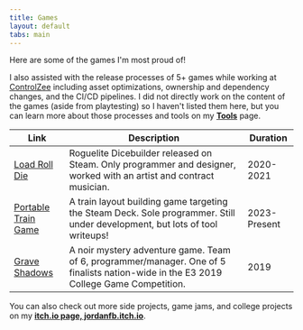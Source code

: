 ```yaml
---
title: Games
layout: default
tabs: main
---
```

Here are some of the games I'm most proud of!

I also assisted with the release processes of 5+ games while working at <a href="https://controlzee.com" target="_blank">ControlZee</a> including asset optimizations, ownership and dependency changes, and the CI/CD pipelines. I did not directly work on the content of the games (aside from playtesting) so I haven't listed them here, but you can learn more about those processes and tools on my <b>[Tools](Tools)</b> page.

Link|Description|Duration
----|----|----
[Load Roll Die](LoadRollDie)|Roguelite Dicebuilder released on Steam. Only programmer and designer, worked with an artist and contract musician.|2020-2021
[Portable Train Game](PortableTrainGame)|A train layout building game targeting the Steam Deck. Sole programmer. Still under development, but lots of tool writeups!|2023-Present
[Grave Shadows](GraveShadows)|A noir mystery adventure game. Team of 6, programmer/manager. One of 5 finalists nation-wide in the E3 2019 College Game Competition.|2019

You can also check out more side projects, game jams, and college projects on my <b><a href="https://jordanfb.itch.io" target=null>itch.io page, jordanfb.itch.io</a></b>.



<!-- 
![SimSwept](https://jordanfb.github.io/Images/HackerViewPrototypeHackComputer.gif)<br>
SimSwept, sole developer


![Hexagrowth](https://jordanfb.github.io/Images/MegaHexagrowthGif.gif)<br>
Hexagrowth, sole programmer, art by Grant Doney


![Non-Orbital](https://jordanfb.github.io/Images/planetFLybyPresentation.PNG)<br>
Non-Orbital, a top down spaceship building simulation game, team lead, lead programmer
 -->